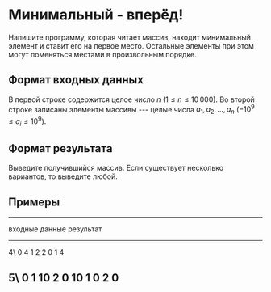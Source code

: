 # Минимальный - вперёд!

Напишите программу, которая читает массив, находит минимальный элемент и ставит
его на первое место. Остальные элементы при этом могут поменяться местами в
произвольным порядке.

## Формат входных данных

В первой строке содержится целое число $n$ ($1 \leqslant n \leqslant 10\,000$).
Во второй строке записаны элементы массивы --- целые числа $a_1, a_2, \ldots , a_n$
($-10^9 \leqslant a_i \leqslant 10^9$).

## Формат результата

Выведите получившийся массив. Если существует несколько вариантов, то
выведите любой.

## Примеры

------------------------------
входные данные  результат
--------------  --------------
4\              0 4 1 2
2 0 1 4

5\              0 1 10 2 0
10 1 0 2 0
------------------------------
